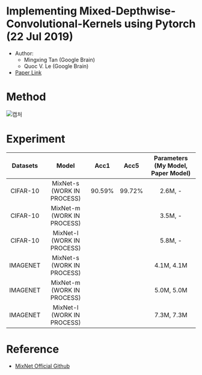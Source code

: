 # Implementing Mixed-Depthwise-Convolutional-Kernels using Pytorch (22 Jul 2019)
- Author:
  - Mingxing Tan (Google Brain)
  - Quoc V. Le (Google Brain)
- [Paper Link](https://arxiv.org/abs/1907.09595?context=cs.LG)

# Method
![캡처](https://user-images.githubusercontent.com/22078438/62100515-fbdabe00-b2cc-11e9-950d-e02da609f60b.PNG)

# Experiment

| Datasets | Model | Acc1 | Acc5 | Parameters (My Model, Paper Model)
| :---: | :---: | :---: | :---: | :---: |
CIFAR-10 | MixNet-s (WORK IN PROCESS) | 90.59% | 99.72% | 2.6M, -
CIFAR-10 | MixNet-m (WORK IN PROCESS) | | | 3.5M, -
CIFAR-10 | MixNet-l (WORK IN PROCESS) | | | 5.8M, -
IMAGENET | MixNet-s (WORK IN PROCESS) | | | 4.1M, 4.1M
IMAGENET | MixNet-m (WORK IN PROCESS) | | | 5.0M, 5.0M
IMAGENET | MixNet-l (WORK IN PROCESS) | | | 7.3M, 7.3M

# Reference
- [MixNet Official Github](https://github.com/tensorflow/tpu/blob/master/models/official/mnasnet/mixnet/README.md)
